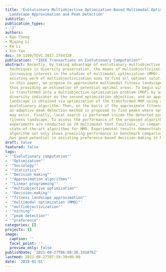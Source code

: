 ```yaml
---
title: 'Evolutionary Multiobjective Optimization-Based Multimodal Optimization: Fitness
  Landscape Approximation and Peak Detection'
subtitle: ''
publication_types:
- '2'
authors:
- Ran Cheng
- Miqing Li
- Ke Li
- Xin Yao
doi: 10.1109/TEVC.2017.2744328
publication: '*IEEE Transactions on Evolutionary Computation*'
abstract: Recently, by taking advantage of evolutionary multiobjective optimization
  techniques in diversity preservation, the means of multiobjectivization has attracted
  increasing interest in the studies of multimodal optimization (MMO). While most
  existing work of multiobjectivization aims to find all optimal solutions simultaneously,
  in this paper, we propose to approximate multimodal fitness landscapes via multiobjectivization,
  thus providing an estimation of potential optimal areas. To begin with, an MMO problem
  is transformed into a multiobjective optimization problem (MOP) by adding an adaptive
  diversity indicator as the second optimization objective, and an approximate fitness
  landscape is obtained via optimization of the transformed MOP using a multiobjective
  evolutionary algorithm. Then, on the basis of the approximate fitness landscape,
  an adaptive peak detection method is proposed to find peaks where optimal solutions
  may exist. Finally, local search is performed inside the detected peaks on the approximate
  fitness landscape. To assess the performance of the proposed algorithm, extensive
  experiments are conducted on 20 multimodal test functions, in comparison with three
  state-of-the-art algorithms for MMO. Experimental results demonstrate that the proposed
  algorithm not only shows promising performance in benchmark comparisons, but also
  has good potential in assisting preference-based decision-making in MMO.
draft: false
featured: false
tags:
- '"Evolutionary computation"'
- '"Optimization"'
- '"Sociology"'
- '"Statistics"'
- '"Decision making"'
- '"Approximation algorithms"'
- '"Linear programming"'
- '"multiobjective optimization"'
- '"Decision-making"'
- '"fitness landscape approximation"'
- '"multimodal optimization (MMO)"'
- '"multiobjectivization"'
- '"niching"'
- '"peak detection"'
- '"preference"'
categories: []
projects: []
image:
  caption: ''
  focal_point: ''
  preview_only: false
publishDate: '2021-08-27T06:00:38.191076Z'
lastmod: 2021-08-27T07:59:39+08:00
date: '2018-01-01'
---
```

